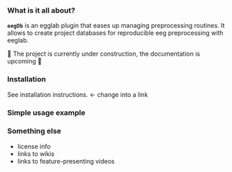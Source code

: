 ### What is it all about?
**`eegDb`** is an egglab plugin that eases up managing preprocessing routines. It allows to create project databases for reproducible eeg preprocessing with eeglab.

:construction: The project is currently under construction, the documentation is upcoming :construction:

### Installation
See installation instructions. <- change into a link

### Simple usage example

### Something else
* license info
* links to wikis
* links to feature-presenting videos
